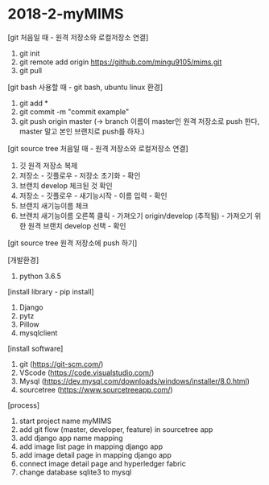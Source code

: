 # 2018-2-myMIMS

[git 처음일 때 - 원격 저장소와 로컬저장소 연결]
1. git init
2. git remote add origin https://github.com/mingu9105/mims.git
3. git pull

[git bash 사용할 때 - git bash, ubuntu linux 환경]
1. git add *
2. git commit -m "commit example"
3. git push origin master (-> branch 이름이 master인 원격 저장소로 push 한다, master 말고 본인 브랜치로 push를 하자.)

[git source tree 처음일 때 - 원격 저장소와 로컬저장소 연결]
1. 깃 원격 저장소 복제
2. 저장소 - 깃플로우 - 저장소 초기화 - 확인
3. 브랜치 develop 체크된 것 확인
4. 저장소 - 깃플로우 - 새기능시작 - 이름 입력 - 확인
5. 브랜치 새기능이름 체크
6. 브랜치 새기능이름 오른쪽 클릭 - 가져오기 origin/develop (추적됨) - 가져오기 위한 원격 브랜치 develop 선택 - 확인

[git source tree 원격 저장소에 push 하기]

[개발환경]
1. python 3.6.5

[install library - pip install]
1. Django
2. pytz
3. Pillow
4. mysqlclient

[install software]
1. git (https://git-scm.com/)
2. VScode (https://code.visualstudio.com/)
3. Mysql (https://dev.mysql.com/downloads/windows/installer/8.0.html)
4. sourcetree (https://www.sourcetreeapp.com/)

[process]
1. start project name myMIMS
2. add git flow (master, developer, feature) in sourcetree app
3. add django app name mapping
4. add image list page in mapping django app
5. add image detail page in mapping django app
6. connect image detail page and hyperledger fabric
7. change database sqlite3 to mysql
